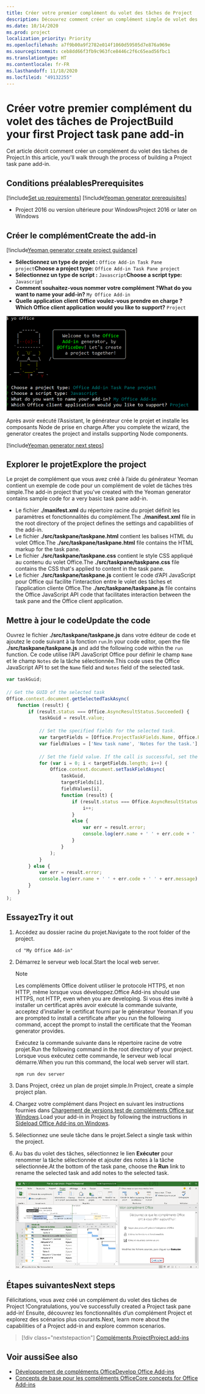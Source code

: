 ```yaml
---
title: Créer votre premier complément du volet des tâches de Project
description: Découvrez comment créer un complément simple de volet des tâches Project à l’aide de l’API JavaScript pour Office.
ms.date: 10/14/2020
ms.prod: project
localization_priority: Priority
ms.openlocfilehash: a7f9b00a9f2782e014f1060d59505d7e876a969e
ms.sourcegitcommit: ceb8dd66f3fb9c963fce8446c2f6c65ead56fbc1
ms.translationtype: HT
ms.contentlocale: fr-FR
ms.lasthandoff: 11/18/2020
ms.locfileid: "49132255"
---
```

# <a name="build-your-first-project-task-pane-add-in"></a><span data-ttu-id="2c434-103">Créer votre premier complément du volet des tâches de Project</span><span class="sxs-lookup"><span data-stu-id="2c434-103">Build your first Project task pane add-in</span></span>

<span data-ttu-id="2c434-104">Cet article décrit comment créer un complément du volet des tâches de Project.</span><span class="sxs-lookup"><span data-stu-id="2c434-104">In this article, you'll walk through the process of building a Project task pane add-in.</span></span>

## <a name="prerequisites"></a><span data-ttu-id="2c434-105">Conditions préalables</span><span class="sxs-lookup"><span data-stu-id="2c434-105">Prerequisites</span></span>

[!include[Set up requirements](../includes/set-up-dev-environment-beforehand.md)]
[!include[Yeoman generator prerequisites](../includes/quickstart-yo-prerequisites.md)]

- <span data-ttu-id="2c434-106">Project 2016 ou version ultérieure pour Windows</span><span class="sxs-lookup"><span data-stu-id="2c434-106">Project 2016 or later on Windows</span></span>

## <a name="create-the-add-in"></a><span data-ttu-id="2c434-107">Créer le complément</span><span class="sxs-lookup"><span data-stu-id="2c434-107">Create the add-in</span></span>

[!include[Yeoman generator create project guidance](../includes/yo-office-command-guidance.md)]

- <span data-ttu-id="2c434-108">**Sélectionnez un type de projet :** `Office Add-in Task Pane project`</span><span class="sxs-lookup"><span data-stu-id="2c434-108">**Choose a project type:** `Office Add-in Task Pane project`</span></span>
- <span data-ttu-id="2c434-109">**Sélectionnez un type de script :** `Javascript`</span><span class="sxs-lookup"><span data-stu-id="2c434-109">**Choose a script type:** `Javascript`</span></span>
- <span data-ttu-id="2c434-110">**Comment souhaitez-vous nommer votre complément ?**</span><span class="sxs-lookup"><span data-stu-id="2c434-110">**What do you want to name your add-in?**</span></span> `My Office Add-in`
- <span data-ttu-id="2c434-111">**Quelle application client Office voulez-vous prendre en charge ?**</span><span class="sxs-lookup"><span data-stu-id="2c434-111">**Which Office client application would you like to support?**</span></span> `Project`

![Capture d’écran montrant les invites et réponses relatives au générateur Yeoman dans une interface de ligne de commande](../images/yo-office-project.png)

<span data-ttu-id="2c434-113">Après avoir exécuté l’Assistant, le générateur crée le projet et installe les composants Node de prise en charge.</span><span class="sxs-lookup"><span data-stu-id="2c434-113">After you complete the wizard, the generator creates the project and installs supporting Node components.</span></span>

[!include[Yeoman generator next steps](../includes/yo-office-next-steps.md)]

## <a name="explore-the-project"></a><span data-ttu-id="2c434-114">Explorer le projet</span><span class="sxs-lookup"><span data-stu-id="2c434-114">Explore the project</span></span>

<span data-ttu-id="2c434-115">Le projet de complément que vous avez créé à l’aide du générateur Yeoman contient un exemple de code pour un complément de volet de tâches très simple.</span><span class="sxs-lookup"><span data-stu-id="2c434-115">The add-in project that you've created with the Yeoman generator contains sample code for a very basic task pane add-in.</span></span>

- <span data-ttu-id="2c434-116">Le fichier **./manifest.xml** du répertoire racine du projet définit les paramètres et fonctionnalités du complément.</span><span class="sxs-lookup"><span data-stu-id="2c434-116">The **./manifest.xml** file in the root directory of the project defines the settings and capabilities of the add-in.</span></span>
- <span data-ttu-id="2c434-117">Le fichier **./src/taskpane/taskpane.html** contient les balises HTML du volet Office.</span><span class="sxs-lookup"><span data-stu-id="2c434-117">The **./src/taskpane/taskpane.html** file contains the HTML markup for the task pane.</span></span>
- <span data-ttu-id="2c434-118">Le fichier **./src/taskpane/taskpane.css** contient le style CSS appliqué au contenu du volet Office.</span><span class="sxs-lookup"><span data-stu-id="2c434-118">The **./src/taskpane/taskpane.css** file contains the CSS that's applied to content in the task pane.</span></span>
- <span data-ttu-id="2c434-119">Le fichier **./src/taskpane/taskpane.js** contient le code d’API JavaScript pour Office qui facilite l’interaction entre le volet des tâches et l’application cliente Office.</span><span class="sxs-lookup"><span data-stu-id="2c434-119">The **./src/taskpane/taskpane.js** file contains the Office JavaScript API code that facilitates interaction between the task pane and the Office client application.</span></span>

## <a name="update-the-code"></a><span data-ttu-id="2c434-120">Mettre à jour le code</span><span class="sxs-lookup"><span data-stu-id="2c434-120">Update the code</span></span>

<span data-ttu-id="2c434-121">Ouvrez le fichier **./src/taskpane/taskpane.js** dans votre éditeur de code et ajoutez le code suivant à la fonction `run`.</span><span class="sxs-lookup"><span data-stu-id="2c434-121">In your code editor, open the file **./src/taskpane/taskpane.js** and add the following code within the `run` function.</span></span> <span data-ttu-id="2c434-122">Ce code utilise l’API JavaScript Office pour définir le champ `Name` et le champ `Notes` de la tâche sélectionnée.</span><span class="sxs-lookup"><span data-stu-id="2c434-122">This code uses the Office JavaScript API to set the `Name` field and `Notes` field of the selected task.</span></span>

```js
var taskGuid;

// Get the GUID of the selected task
Office.context.document.getSelectedTaskAsync(
    function (result) {
        if (result.status === Office.AsyncResultStatus.Succeeded) {
            taskGuid = result.value;

            // Set the specified fields for the selected task.
            var targetFields = [Office.ProjectTaskFields.Name, Office.ProjectTaskFields.Notes];
            var fieldValues = ['New task name', 'Notes for the task.'];

            // Set the field value. If the call is successful, set the next field.
            for (var i = 0; i < targetFields.length; i++) {
                Office.context.document.setTaskFieldAsync(
                    taskGuid,
                    targetFields[i],
                    fieldValues[i],
                    function (result) {
                        if (result.status === Office.AsyncResultStatus.Succeeded) {
                            i++;
                        }
                        else {
                            var err = result.error;
                            console.log(err.name + ' ' + err.code + ' ' + err.message);
                        }
                    }
                );
            }
        } else {
            var err = result.error;
            console.log(err.name + ' ' + err.code + ' ' + err.message);
        }
    }
);
```

## <a name="try-it-out"></a><span data-ttu-id="2c434-123">Essayez</span><span class="sxs-lookup"><span data-stu-id="2c434-123">Try it out</span></span>

1. <span data-ttu-id="2c434-124">Accédez au dossier racine du projet.</span><span class="sxs-lookup"><span data-stu-id="2c434-124">Navigate to the root folder of the project.</span></span>

    ```command&nbsp;line
    cd "My Office Add-in"
    ```

2. <span data-ttu-id="2c434-125">Démarrez le serveur web local.</span><span class="sxs-lookup"><span data-stu-id="2c434-125">Start the local web server.</span></span>

    > [!NOTE]
    > <span data-ttu-id="2c434-126">Les compléments Office doivent utiliser le protocole HTTPS, et non HTTP, même lorsque vous développez.</span><span class="sxs-lookup"><span data-stu-id="2c434-126">Office Add-ins should use HTTPS, not HTTP, even when you are developing.</span></span> <span data-ttu-id="2c434-127">Si vous êtes invité à installer un certificat après avoir exécuté la commande suivante, acceptez d’installer le certificat fourni par le générateur Yeoman.</span><span class="sxs-lookup"><span data-stu-id="2c434-127">If you are prompted to install a certificate after you run the following command, accept the prompt to install the certificate that the Yeoman generator provides.</span></span>

    <span data-ttu-id="2c434-128">Exécutez la commande suivante dans le répertoire racine de votre projet.</span><span class="sxs-lookup"><span data-stu-id="2c434-128">Run the following command in the root directory of your project.</span></span> <span data-ttu-id="2c434-129">Lorsque vous exécutez cette commande, le serveur web local démarre.</span><span class="sxs-lookup"><span data-stu-id="2c434-129">When you run this command, the local web server will start.</span></span>

    ```command&nbsp;line
    npm run dev server
    ```

3. <span data-ttu-id="2c434-130">Dans Project, créez un plan de projet simple.</span><span class="sxs-lookup"><span data-stu-id="2c434-130">In Project, create a simple project plan.</span></span>

4. <span data-ttu-id="2c434-131">Chargez votre complément dans Project en suivant les instructions fournies dans [Chargement de versions test de compléments Office sur Windows](../testing/create-a-network-shared-folder-catalog-for-task-pane-and-content-add-ins.md).</span><span class="sxs-lookup"><span data-stu-id="2c434-131">Load your add-in in Project by following the instructions in [Sideload Office Add-ins on Windows](../testing/create-a-network-shared-folder-catalog-for-task-pane-and-content-add-ins.md).</span></span>

5. <span data-ttu-id="2c434-132">Sélectionnez une seule tâche dans le projet.</span><span class="sxs-lookup"><span data-stu-id="2c434-132">Select a single task within the project.</span></span>

6. <span data-ttu-id="2c434-133">Au bas du volet des tâches, sélectionnez le lien **Exécuter** pour renommer la tâche sélectionnée et ajouter des notes à la tâche sélectionnée.</span><span class="sxs-lookup"><span data-stu-id="2c434-133">At the bottom of the task pane, choose the **Run** link to rename the selected task and add notes to the selected task.</span></span>

    ![Capture d’écran de l’application Project avec le complément du volet des tâches chargé](../images/project-quickstart-addin-1.png)

## <a name="next-steps"></a><span data-ttu-id="2c434-135">Étapes suivantes</span><span class="sxs-lookup"><span data-stu-id="2c434-135">Next steps</span></span>

<span data-ttu-id="2c434-136">Félicitations, vous avez créé un complément du volet des tâches de Project !</span><span class="sxs-lookup"><span data-stu-id="2c434-136">Congratulations, you've successfully created a Project task pane add-in!</span></span> <span data-ttu-id="2c434-137">Ensuite, découvrez les fonctionnalités d’un complément Project et explorez des scénarios plus courants.</span><span class="sxs-lookup"><span data-stu-id="2c434-137">Next, learn more about the capabilities of a Project add-in and explore common scenarios.</span></span>

> [!div class="nextstepaction"]
> [<span data-ttu-id="2c434-138">Compléments Project</span><span class="sxs-lookup"><span data-stu-id="2c434-138">Project add-ins</span></span>](../project/project-add-ins.md)

## <a name="see-also"></a><span data-ttu-id="2c434-139">Voir aussi</span><span class="sxs-lookup"><span data-stu-id="2c434-139">See also</span></span>

- [<span data-ttu-id="2c434-140">Développement de compléments Office</span><span class="sxs-lookup"><span data-stu-id="2c434-140">Develop Office Add-ins</span></span>](../develop/develop-overview.md)
- [<span data-ttu-id="2c434-141">Concepts de base pour les compléments Office</span><span class="sxs-lookup"><span data-stu-id="2c434-141">Core concepts for Office Add-ins</span></span>](../overview/core-concepts-office-add-ins.md)
